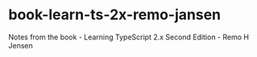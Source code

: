 # book-learn-ts-2x-remo-jansen
Notes from the book - Learning TypeScript 2.x Second Edition - Remo H Jensen
